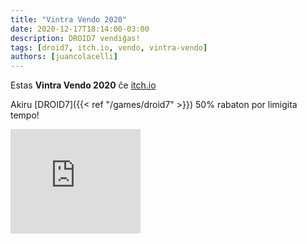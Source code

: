 ```yaml
---
title: "Vintra Vendo 2020"
date: 2020-12-17T18:14:00-03:00
description: DROID7 vendiĝas!
tags: [droid7, itch.io, vendo, vintra-vendo]
authors: [juancolacelli]
---
```


Estas **Vintra Vendo 2020** ĉe [itch.io](https://juancolacelli.itch.io)

Akiru [DROID7]({{< ref "/games/droid7" >}}) 50% rabaton por limigita tempo!

<iframe src="https://itch.io/embed/570980?linkback=true&amp;bg_color=16171a&amp;fg_color=fafdff&amp;link_color=ff8426&amp;border_color=16171a" width="208" height="167" frameborder="0"><a href="https://juancolacelli.itch.io/droid7">DROID7</a></iframe>
